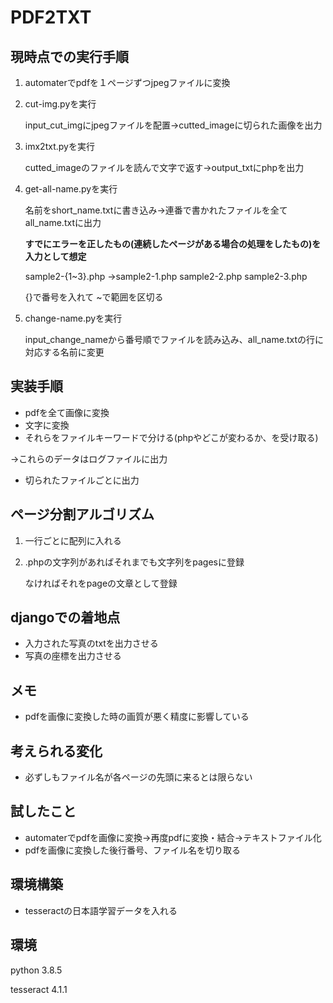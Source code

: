 # PDF2TXT

## 現時点での実行手順

1. automaterでpdfを１ページずつjpegファイルに変換

2. cut-img.pyを実行

   input_cut_imgにjpegファイルを配置→cutted_imageに切られた画像を出力

3. imx2txt.pyを実行

   cutted_imageのファイルを読んで文字で返す→output_txtにphpを出力

4. get-all-name.pyを実行

   名前をshort_name.txtに書き込み→連番で書かれたファイルを全てall_name.txtに出力

   **すでにエラーを正したもの(連続したページがある場合の処理をしたもの)を入力として想定** 

   sample2-{1~3}.php →sample2-1.php sample2-2.php sample2-3.php

   {}で番号を入れて ~で範囲を区切る

5. change-name.pyを実行

   input_change_nameから番号順でファイルを読み込み、all_name.txtの行に対応する名前に変更






## 実装手順

* pdfを全て画像に変換
* 文字に変換
* それらをファイルキーワードで分ける(phpやどこが変わるか、を受け取る)

→これらのデータはログファイルに出力

* 切られたファイルごとに出力



## ページ分割アルゴリズム

1. 一行ごとに配列に入れる

2. .phpの文字列があればそれまでも文字列をpagesに登録

   なければそれをpageの文章として登録



## djangoでの着地点

* 入力された写真のtxtを出力させる
* 写真の座標を出力させる




## メモ

* pdfを画像に変換した時の画質が悪く精度に影響している



##  考えられる変化

* 必ずしもファイル名が各ページの先頭に来るとは限らない



## 試したこと

* automaterでpdfを画像に変換→再度pdfに変換・結合→テキストファイル化
* pdfを画像に変換した後行番号、ファイル名を切り取る







## 環境構築

* tesseractの日本語学習データを入れる



## 環境

python 3.8.5

tesseract 4.1.1